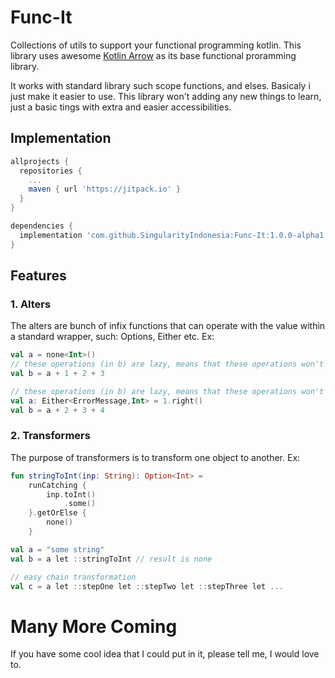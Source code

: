 # Func-It
Collections of utils to support your functional programming kotlin.
This library uses awesome [Kotlin Arrow](https://arrow-kt.io/) as its base functional proramming library.

It works with standard library such scope functions, and elses. Basicaly i just make it easier to use.
This library won't adding any new things to learn, just a basic tings with extra and easier accessibilities.

## Implementation
```groovy
allprojects {
  repositories {
    ...
    maven { url 'https://jitpack.io' }
  }
}

dependencies {
  implementation 'com.github.SingularityIndonesia:Func-It:1.0.0-alpha1'
}
```

## Features
### 1. Alters
The alters are bunch of infix functions that can operate with the value within a standard wrapper, such: Options, Either etc.
Ex:
```kotlin
val a = none<Int>()
// these operations (in b) are lazy, means that these operations won't be executed, unless the input is type of Some
val b = a + 1 + 2 + 3

// these operations (in b) are lazy, means that these operations won't be executed, unless the input is type of Right
val a: Either<ErrorMessage,Int> = 1.right()
val b = a + 2 + 3 + 4
```

### 2. Transformers
The purpose of transformers is to transform one object to another. Ex:
```kotlin
fun stringToInt(inp: String): Option<Int> =
    runCatching { 
        inp.toInt()
            .some()
    }.getOrElse { 
        none()
    }

val a = "some string"
val b = a let ::stringToInt // result is none

// easy chain transformation
val c = a let ::stepOne let ::stepTwo let ::stepThree let ...
```

# Many More Coming
If you have some cool idea that I could put in it, please tell me, I would love to.
